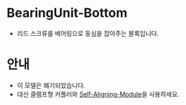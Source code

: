 # BearingUnit-Bottom

- 리드 스크류를 베어링으로 동심을 잡아주는 블록입니다.

# 안내

- 이 모델은 폐기되었습니다.
- 대신 클램프형 커플러와 [Self-Aligning-Module](https://github.com/simulz/CreMaker_TuneUp/tree/main/3D_Models/Main_Parts/X/Self-Aligning-Module)을 사용하세요.
